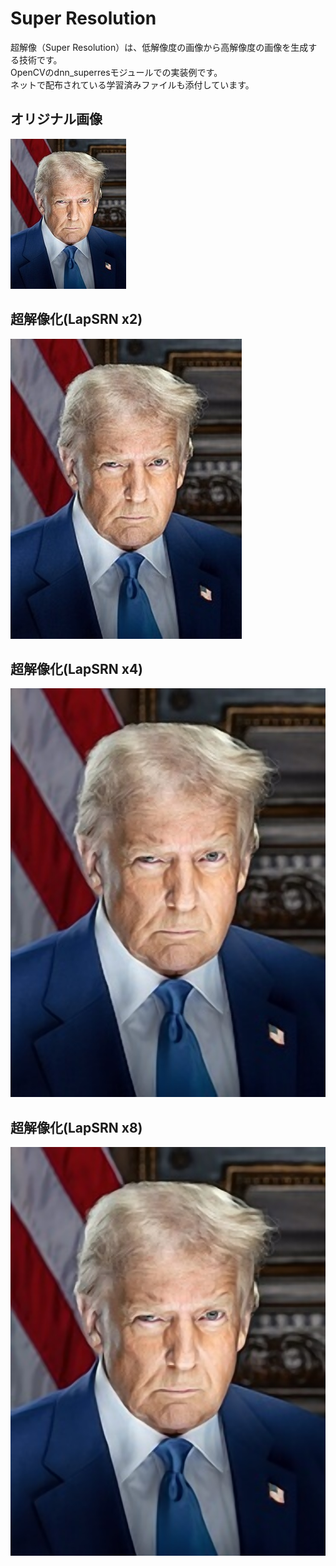 # Super Resolution
超解像（Super Resolution）は、低解像度の画像から高解像度の画像を生成する技術です。<br>
OpenCVのdnn_superresモジュールでの実装例です。<br>
ネットで配布されている学習済みファイルも添付しています。<br>

## オリジナル画像

![オリジナル画像](TrumpPortrait_Small.jpg)


## 超解像化(LapSRN x2)

![LapSRN x2](LapSRN_x2.jpg)


## 超解像化(LapSRN x4)

![LapSRN x4](LapSRN_x4.jpg)


## 超解像化(LapSRN x8)

![LapSRN x8](LapSRN_x8.jpg)
